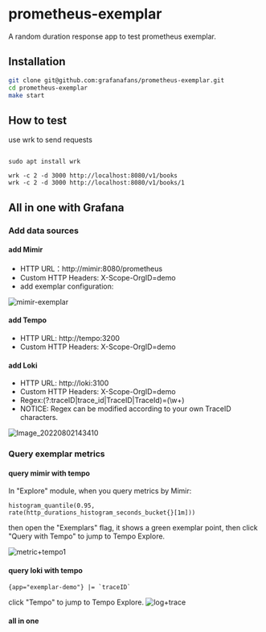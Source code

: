# prometheus-exemplar

A random duration response app to test prometheus exemplar.

## Installation

```bash
git clone git@github.com:grafanafans/prometheus-exemplar.git
cd prometheus-exemplar
make start
```

## How to test

use wrk to send requests

```

sudo apt install wrk

wrk -c 2 -d 3000 http://localhost:8080/v1/books
wrk -c 2 -d 3000 http://localhost:8080/v1/books/1
```


## All in one with Grafana

### Add data sources

#### add Mimir

- HTTP URL：http://mimir:8080/prometheus    
- Custom HTTP Headers: X-Scope-OrgID=demo  
- add exemplar configuration:  

![mimir-exemplar](https://user-images.githubusercontent.com/41465048/182307110-f9275ec3-923f-45c2-b373-5974f17ad42e.PNG)


#### add Tempo  

- HTTP URL: http://tempo:3200  
- Custom HTTP Headers: X-Scope-OrgID=demo

#### add Loki 

- HTTP URL: http://loki:3100 
- Custom HTTP Headers: X-Scope-OrgID=demo 
- Regex:(?:traceID|trace_id|TraceID|TraceId)=(\w+)  
- NOTICE: Regex can be modified according to your own TraceID characters.  

![Image_20220802143410](https://user-images.githubusercontent.com/41465048/182307761-7cc9ae9e-764c-48da-92e5-4692d132f7f8.png)


### Query exemplar metrics

#### query mimir with tempo

In "Explore" module, when you query metrics by Mimir:  

```
histogram_quantile(0.95, rate(http_durations_histogram_seconds_bucket{}[1m]))
```
then open the "Exemplars" flag, it shows a green exemplar point, then click "Query with Tempo" to jump to Tempo Explore.

![metric+tempo1](https://user-images.githubusercontent.com/41465048/182309495-17c446ca-0d0b-4a46-8192-af7eae21c5b0.PNG)

#### query loki with tempo  

```
{app="exemplar-demo"} |= `traceID`  
```

click "Tempo" to jump to Tempo Explore.
![log+trace](https://user-images.githubusercontent.com/41465048/182306425-a3eadfa4-60cc-41ab-ac0a-2fda7168504f.PNG)

#### all in one

